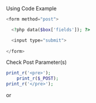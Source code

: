 Using Code Example

```php
<form method="post">

  <?php data($box['fields']); ?>

  <input type="submit">
  
</form>
```

Check Post Parameter(s)

```php
print_r('<pre>');
	print_r($_POST);
print_r('</pre>');
```

or

```php var_dump($_POST);
```

